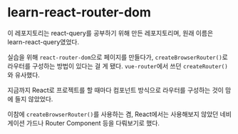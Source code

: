 # learn-react-router-dom

이 레포지토리는 react-query를 공부하기 위해 만든 레포지토리며, 원래 이름은 learn-react-query였었다.

실습을 위해 `react-router-dom`으로 페이지를 만들다가, `createBrowserRouter()`로 라우터를 구성하는 방법이 있다는 걸 게 됐다. `vue-router`에서 쓰던 `createRouter()`와 유사했다.

지금까지 React로 프로젝트를 할 때마다 컴포넌트 방식으로 라우터를 구성하는 것이 맘에 들지 않았었다.

이참에 `createBrowserRouter()`를 사용하는 겸, React에서는 사용해보지 않았던 네비게이션 가드나 Router Component 등을 다뤄보기로 했다.
